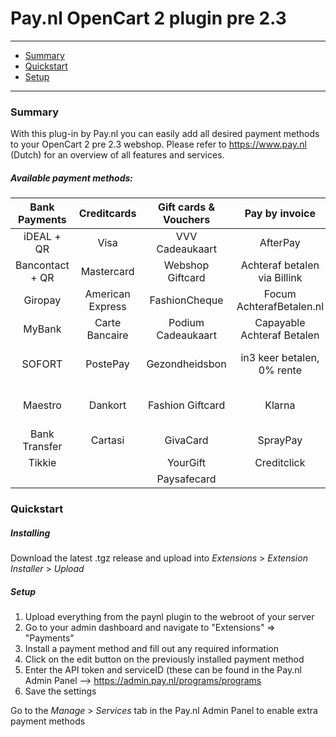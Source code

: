 # Pay.nl OpenCart 2 plugin pre 2.3

---
- [Summary](#summary)
- [Quickstart](#quickstart)
- [Setup](#setup)

---
### Summary

With this plug-in by Pay.nl you can easily add all desired payment methods to your OpenCart 2 pre 2.3 webshop. Please refer to https://www.pay.nl (Dutch) for an overview of all features and services. 

##### Available payment methods:

Bank Payments  | Creditcards | Gift cards & Vouchers | Pay by invoice | Others | 
:-----------: | :-----------: | :-----------: | :-----------: | :-----------: |
iDEAL + QR |Visa | VVV Cadeaukaart | AfterPay | PayPal |
Bancontact + QR |  Mastercard | Webshop Giftcard | Achteraf betalen via Billink | WeChatPay | 
Giropay |American Express | FashionCheque |Focum AchterafBetalen.nl | AmazonPay |
MyBank | Carte Bancaire | Podium Cadeaukaart | Capayable Achteraf Betalen | Cashly | 
SOFORT | PostePay | Gezondheidsbon | in3 keer betalen, 0% rente | Pay Fixed Price (phone) |
Maestro | Dankort | Fashion Giftcard | Klarna | Instore Payments (POS) |
Bank Transfer | Cartasi | GivaCard | SprayPay | Przelewy24 | 
| Tikkie | | YourGift | Creditclick | Apple Pay | 
| | | Paysafecard |


### Quickstart

##### Installing

Download the latest .tgz release and upload into *Extensions* > *Extension Installer* > *Upload*

##### Setup

1. Upload everything from the paynl plugin to the webroot of your server
2. Go to your admin dashboard and navigate to "Extensions" => "Payments"
3. Install a payment method and fill out any required information
4. Click on the edit button on the previously installed payment method
5. Enter the API token and serviceID (these can be found in the Pay.nl Admin Panel --> https://admin.pay.nl/programs/programs
6. Save the settings

Go to the *Manage* > *Services* tab in the Pay.nl Admin Panel to enable extra payment methods
